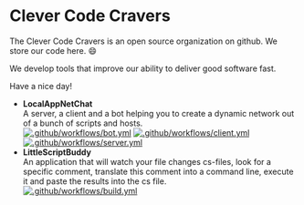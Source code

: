 # Clever Code Cravers

The Clever Code Cravers is an open source organization on github.
We store our code here. :smile:

We develop tools that improve our ability to deliver good software fast.

Have a nice day!

- **LocalAppNetChat** <br> A server, a client and a bot helping you to create a dynamic network out of a bunch of scripts and hosts.<br> [![.github/workflows/bot.yml](https://github.com/CleverCodeCravers/LocalNetAppChat/actions/workflows/bot.yml/badge.svg)](https://github.com/CleverCodeCravers/LocalNetAppChat/actions/workflows/bot.yml) [![.github/workflows/client.yml](https://github.com/CleverCodeCravers/LocalNetAppChat/actions/workflows/client.yml/badge.svg)](https://github.com/CleverCodeCravers/LocalNetAppChat/actions/workflows/client.yml) [![.github/workflows/server.yml](https://github.com/CleverCodeCravers/LocalNetAppChat/actions/workflows/server.yml/badge.svg)](https://github.com/CleverCodeCravers/LocalNetAppChat/actions/workflows/server.yml) 
- **LittleScriptBuddy** <br>An application that will watch your file changes cs-files, look for a specific comment, translate this comment into a command line, execute it and paste the results into the cs file.<br> [![.github/workflows/build.yml](https://github.com/CleverCodeCravers/LittleScriptBuddy/actions/workflows/build.yml/badge.svg)](https://github.com/CleverCodeCravers/LittleScriptBuddy/actions/workflows/build.yml) 
